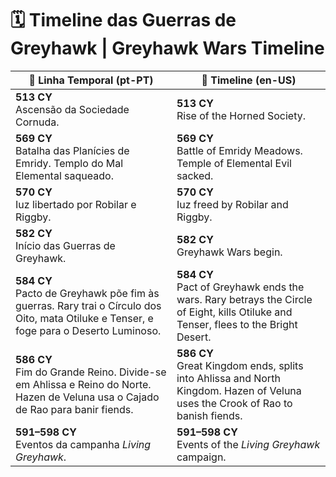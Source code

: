# 🗓️ Timeline das Guerras de Greyhawk | Greyhawk Wars Timeline

| 📖 Linha Temporal (pt-PT)                                                                                                             | 📖 Timeline (en-US)                                                                                                        |
| -------------------------------------------------------------------------------------------------------------------------------------------------------------------------- | -------------------------------------------------------------------------------------------------------------------------- |
| **513 CY**<br>Ascensão da Sociedade Cornuda.                                                                                         | **513 CY**<br>Rise of the Horned Society.                                                                                  |
| **569 CY**<br>Batalha das Planícies de Emridy. Templo do Mal Elemental saqueado.                                                     | **569 CY**<br>Battle of Emridy Meadows. Temple of Elemental Evil sacked.                                                   |
| **570 CY**<br>Iuz libertado por Robilar e Riggby.                                                                                    | **570 CY**<br>Iuz freed by Robilar and Riggby.                                                                             |
| **582 CY**<br>Início das Guerras de Greyhawk.                                                                                        | **582 CY**<br>Greyhawk Wars begin.                                                                                         |
| **584 CY**<br>Pacto de Greyhawk põe fim às guerras. Rary trai o Círculo dos Oito, mata Otiluke e Tenser, e foge para o Deserto Luminoso. | **584 CY**<br>Pact of Greyhawk ends the wars. Rary betrays the Circle of Eight, kills Otiluke and Tenser, flees to the Bright Desert. |
| **586 CY**<br>Fim do Grande Reino. Divide-se em Ahlissa e Reino do Norte. Hazen de Veluna usa o Cajado de Rao para banir fiends.     | **586 CY**<br>Great Kingdom ends, splits into Ahlissa and North Kingdom. Hazen of Veluna uses the Crook of Rao to banish fiends. |
| **591–598 CY**<br>Eventos da campanha *Living Greyhawk*.                                                                             | **591–598 CY**<br>Events of the *Living Greyhawk* campaign.                                                                 |
